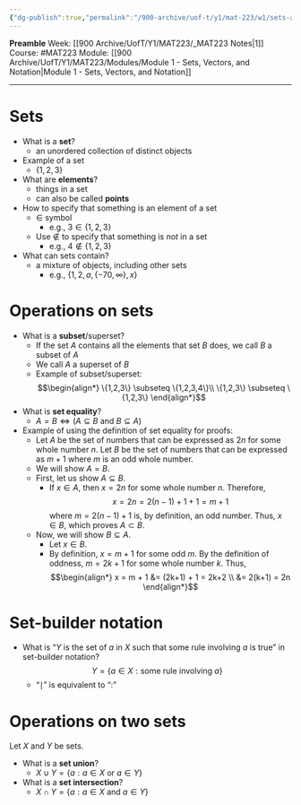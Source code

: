 ```yaml
---
{"dg-publish":true,"permalink":"/900-archive/uof-t/y1/mat-223/w1/sets-and-set-builder-notation/","created":"2024-01-09T21:48:24.433-08:00","updated":"2024-01-28T11:58:49.314-08:00"}
---
```


**Preamble**
Week: [[900 Archive/UofT/Y1/MAT223/_MAT223 Notes\|1]]
Course: #MAT223
Module: [[900 Archive/UofT/Y1/MAT223/Modules/Module 1 - Sets, Vectors, and Notation\|Module 1 - Sets, Vectors, and Notation]]

---
# Sets
- What is a **set**?
	- an unordered collection of distinct objects
- Example of a set
	- $\{1,2,3\}$
- What are **elements**?
	- things in a set
	- can also be called **points**
- How to specify that something is an element of a set
	- $\in$ symbol
		- e.g., $3 \in \{1,2,3\}$
	- Use $\notin$ to specify that something is *not* in a set
		- e.g., $4 \notin \{1,2,3\}$
- What can sets contain?
	- a mixture of objects, including other sets
		- e.g., $\{1,2,a,\{-70, \infty \}, x \}$

# Operations on sets
- What is a **subset**/superset?
	- If the set $A$ contains all the elements that set $B$ does, we call $B$ a subset of $A$
	- We call $A$ a superset of $B$
	- Example of subset/superset:
			$$\begin{align*}
			\{1,2,3\} \subseteq \{1,2,3,4\}\\
			\{1,2,3\} \subseteq \{1,2,3\}
			\end{align*}$$
- What is **set equality**?
	- $A = B \iff (A \subseteq B \text{ and } B \subseteq A)$
- Example of using the definition of set equality for proofs:
	- Let $A$ be the set of numbers that can be expressed as $2n$ for some whole number $n$. Let $B$ be the set of numbers that can be expressed as $m + 1$ where $m$ is an odd whole number.
	- We will show $A = B$.
	- First, let us show $A \subseteq B$.
		- If $x \in A$, then $x = 2n$ for some whole number $n$. Therefore,
		  $$x = 2n = 2(n-1) + 1 + 1 = m + 1$$
		  where $m = 2(n-1) + 1$ is, by definition, an odd number. Thus, $x \in B$, which proves $A \subset B$.
	- Now, we will show $B \subseteq A$.
		- Let $x \in B$.
		- By definition, $x = m+1$ for some odd $m$. By the definition of oddness, $m = 2k+1$ for some whole number $k$. Thus,
			  $$\begin{align*}
			  x = m + 1 &= (2k+1) + 1 = 2k+2 \\
			  &= 2(k+1) = 2n \end{align*}$$

# Set-builder notation

- What is “$Y$ is the set of $a$ in $X$ such that some rule involving $a$ is true” in set-builder notation?
         $$Y = \{a \in X : \text{some rule involving } a \}$$
	- “$\mid$” is equivalent to “$:$”

# Operations on two sets
Let $X$ and $Y$ be sets.
- What is a **set union**?
	- $X \cup Y = \{ a : a \in X \text{ or } a \in Y \}$
- What is a **set intersection**?
	- $X \cap Y = \{ a : a \in X \text{ and } a \in Y \}$

